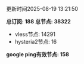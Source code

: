 更新时间2025-08-19 13:21:50

**总订阅: 188**
**总节点: 38322**
- vless节点: 14291
- hysteria2节点: 16

**google ping有效节点: 158**
